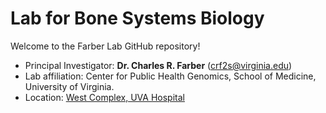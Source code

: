 # Lab for Bone Systems Biology

Welcome to the Farber Lab GitHub repository! 

* Principal Investigator: **Dr. Charles R. Farber** (crf2s@virginia.edu)
* Lab affiliation: Center for Public Health Genomics, School of Medicine, University of Virginia.
* Location: [West Complex, UVA Hospital](https://goo.gl/maps/VfwXc7jcdynrStTBA)

